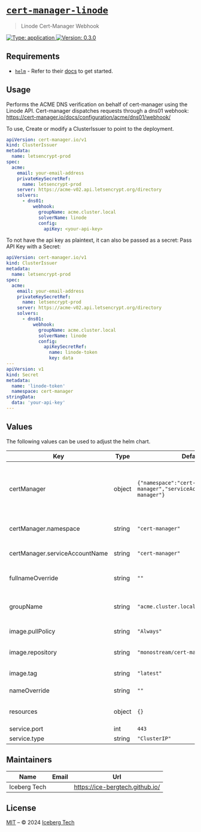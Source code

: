 # [`cert-manager-linode`](https://github.com/ice-bergtech/ice-helm)

> Linode Cert-Manager Webhook

[![Type: application](https://img.shields.io/badge/Type-application-informational?style=flat-square) ](https://github.com/ice-bergtech/ice-helm)[![Version: 0.3.0](https://img.shields.io/badge/Version-0.3.0-informational?style=flat-square) ](https://github.com/ice-bergtech/ice-helm)

## Requirements

- [`helm`](https://helm.sh) - Refer to their [docs](https://helm.sh/docs) to get started.

## Usage

Performs the ACME DNS verification on behalf of cert-manager using the Linode API.
Cert-manager dispatches requests through a dns01 webhook: https://cert-manager.io/docs/configuration/acme/dns01/webhook/

To use, Create or modify a ClusterIssuer to point to the deployment.

```yaml
apiVersion: cert-manager.io/v1
kind: ClusterIssuer
metadata:
  name: letsencrypt-prod
spec:
  acme:
    email: your-email-address
    privateKeySecretRef:
      name: letsencrypt-prod
    server: https://acme-v02.api.letsencrypt.org/directory
    solvers:
      - dns01:
          webhook:
            groupName: acme.cluster.local
            solverName: linode
            config:
              apiKey: <your-api-key>
```

To not have the api key as plaintext, it can also be passed as a secret:
Pass API Key with a Secret:

```yaml
apiVersion: cert-manager.io/v1
kind: ClusterIssuer
metadata:
  name: letsencrypt-prod
spec:
  acme:
    email: your-email-address
    privateKeySecretRef:
      name: letsencrypt-prod
    server: https://acme-v02.api.letsencrypt.org/directory
    solvers:
      - dns01:
          webhook:
            groupName: acme.cluster.local
            solverName: linode
            config:
              apiKeySecretRef:
                name: linode-token
                key: data
---
apiVersion: v1
kind: Secret
metadata:
  name: 'linode-token'
  namespace: cert-manager
stringData:
  data: 'your-api-key'
---
```

## Values

The following values can be used to adjust the helm chart.

| Key | Type | Default | Description |
|-----|------|---------|-------------|
| certManager | object | `{"namespace":"cert-manager","serviceAccountName":"cert-manager"}` | certManager contains config shared with cert-manager deployment |
| certManager.namespace | string | `"cert-manager"` | name of the deployment namespace |
| certManager.serviceAccountName | string | `"cert-manager"` | name of the service account |
| fullnameOverride | string | `""` | Override chart full name |
| groupName | string | `"acme.cluster.local"` | the APIService group name to attach to |
| image.pullPolicy | string | `"Always"` | image pull policy |
| image.repository | string | `"monostream/cert-manager-linode"` | repository to pull the image from |
| image.tag | string | `"latest"` | image tag to pull |
| nameOverride | string | `""` | Override chart name  |
| resources | object | `{}` | additional resources to deploy |
| service.port | int | `443` | service port |
| service.type | string | `"ClusterIP"` | service type |

## Maintainers

| Name | Email | Url |
| ---- | ------ | --- |
| Iceberg Tech |  | <https://ice-bergtech.github.io/> |

## License

[MIT](../LICENSE.md) – © 2024 [Iceberg Tech](https://icebergtech.xyz)